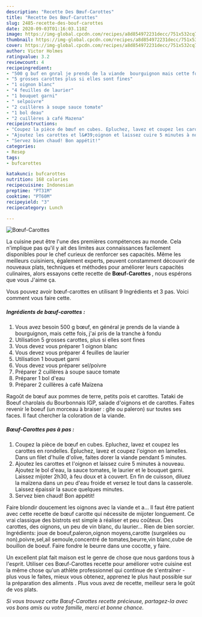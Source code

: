 ```yaml
---
description: "Recette Des Bœuf-Carottes"
title: "Recette Des Bœuf-Carottes"
slug: 2485-recette-des-bouf-carottes
date: 2020-09-03T01:16:03.110Z
image: https://img-global.cpcdn.com/recipes/a8d854972231decc/751x532cq70/boeuf-carottes-photo-principale-de-la-recette.jpg
thumbnail: https://img-global.cpcdn.com/recipes/a8d854972231decc/751x532cq70/boeuf-carottes-photo-principale-de-la-recette.jpg
cover: https://img-global.cpcdn.com/recipes/a8d854972231decc/751x532cq70/boeuf-carottes-photo-principale-de-la-recette.jpg
author: Victor Holmes
ratingvalue: 3.2
reviewcount: 4
recipeingredient:
- "500 g buf en gnral je prends de la viande  bourguignon mais cette fois jai pris de la tranche  fondu"
- "5 grosses carottes plus si elles sont fines"
- "1 oignon blanc"
- "4 feuilles de laurier"
- "1 bouquet garni"
- " selpoivre"
- "2 cuillères à soupe sauce tomate"
- "1 bol deau"
- "2 cuillères à café Mazena"
recipeinstructions:
- "Coupez la pièce de bœuf en cubes. Epluchez, lavez et coupez les carottes en rondelles. Épluchez, lavez et coupez l&#39;oignon en lamelles. Dans un filet d&#39;huile d&#39;olive, faites dorer la viande pendant 5 minutes."
- "Ajoutez les carottes et l&#39;oignon et laissez cuire 5 minutes à nouveau. Ajoutez le bol d&#39;eau, la sauce tomates, le laurier et le bouquet garni. Laissez mijoter 2h30, à feu doux et à couvert. En fin de cuisson, diluez la maïzena dans un peu d&#39;eau froide et versez le tout dans la casserole. Laissez épaissir la sauce quelques minutes."
- "Servez bien chaud! Bon appétit!"
categories:
- Resep
tags:
- bufcarottes

katakunci: bufcarottes 
nutrition: 168 calories
recipecuisine: Indonesian
preptime: "PT31M"
cooktime: "PT60M"
recipeyield: "3"
recipecategory: Lunch

---
```



![Bœuf-Carottes](https://img-global.cpcdn.com/recipes/a8d854972231decc/751x532cq70/boeuf-carottes-photo-principale-de-la-recette.jpg)

La cuisine peut être l'une des premières compétences au monde. Cela n'implique pas qu'il y ait des limites aux connaissances facilement disponibles pour le chef curieux de renforcer ses capacités. Même les meilleurs cuisiniers, également experts, peuvent constamment découvrir de nouveaux plats, techniques et méthodes pour améliorer leurs capacités culinaires, alors essayons cette recette de <strong> Bœuf-Carottes </strong>, nous espérons que vous J'aime ça.

<!--inarticleads1-->

Vous pouvez avoir bœuf-carottes en utilisant 9 Ingrédients et 3 pas. Voici comment vous faire cette.

##### Ingrédients de bœuf-carottes :

1. Vous avez besoin 500 g bœuf, en général je prends de la viande à bourguignon, mais cette fois, j&#39;ai pris de la tranche à fondu
1. Utilisation 5 grosses carottes, plus si elles sont fines
1. Vous devez vous préparer 1 oignon blanc
1. Vous devez vous préparer 4 feuilles de laurier
1. Utilisation 1 bouquet garni
1. Vous devez vous préparer  sel/poivre
1. Préparer 2 cuillères à soupe sauce tomate
1. Préparer 1 bol d&#39;eau
1. Préparer 2 cuillères à café Maïzena


Ragoût de bœuf aux pommes de terre, petits pois et carottes. Tataki de Boeuf charolais du Bourbonnais IGP, salade d&#39;oignons et de carottes. Faites revenir le boeuf (un morceau à braiser : gîte ou paleron) sur toutes ses faces. Il faut chercher la coloration de la viande. 

<!--inarticleads2-->

##### Bœuf-Carottes pas à pas :

1. Coupez la pièce de bœuf en cubes. Epluchez, lavez et coupez les carottes en rondelles. Épluchez, lavez et coupez l&#39;oignon en lamelles. Dans un filet d&#39;huile d&#39;olive, faites dorer la viande pendant 5 minutes.
1. Ajoutez les carottes et l&#39;oignon et laissez cuire 5 minutes à nouveau. Ajoutez le bol d&#39;eau, la sauce tomates, le laurier et le bouquet garni. Laissez mijoter 2h30, à feu doux et à couvert. En fin de cuisson, diluez la maïzena dans un peu d&#39;eau froide et versez le tout dans la casserole. Laissez épaissir la sauce quelques minutes.
1. Servez bien chaud! Bon appétit!


Faire blondir doucement les oignons avec la viande et a… Il faut être patient avec cette recette de bœuf carotte qui nécessite de mijoter longuement. Ce vrai classique des bistrots est simple à réaliser et peu coûteux. Des carottes, des oignons, un peu de vin blanc, du laurier… Rien de bien sorcier. Ingrédients: joue de boeuf,paleron,oignon moyens,carotte (surgelées ou non),poivre,sel,ail semoule,concentré de tomates,beurre,vin blanc,cube de bouillon de boeuf. Faire fondre le beurre dans une cocotte, y faire. 

<!--inarticleads1-->

<p>
Un excellent plat fait maison est le genre de chose que nous gardons tous à l'esprit. Utiliser ces Bœuf-Carottes recette pour améliorer votre cuisine est la même chose qu'un athlète professionnel qui continue de s'entraîner - plus vous le faites, mieux vous obtenez, apprenez le plus haut possible sur la préparation des aliments . Plus vous avez de recette, meilleur sera le goût de vos plats.
</p>

<p>
<i>Si vous trouvez cette Bœuf-Carottes recette précieuse, partagez-la avec vos bons amis ou votre famille, merci et bonne chance.</i>
</p>
